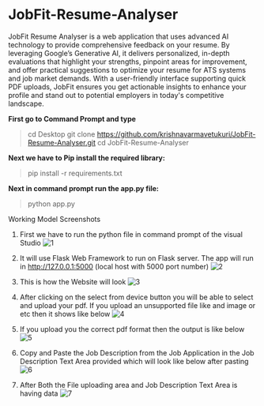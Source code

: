 # JobFit-Resume-Analyser

JobFit Resume Analyser is a web application that uses advanced AI technology to provide comprehensive feedback on your resume. By leveraging Google’s Generative AI, it delivers personalized, in-depth evaluations that highlight your strengths, pinpoint areas for improvement, and offer practical suggestions to optimize your resume for ATS systems and job market demands. With a user-friendly interface supporting quick PDF uploads, JobFit ensures you get actionable insights to enhance your profile and stand out to potential employers in today's competitive landscape.

**First go to Command Prompt and type**
> cd Desktop
> git clone https://github.com/krishnavarmavetukuri/JobFit-Resume-Analyser.git
> cd JobFit-Resume-Analyser

**Next we have to Pip install the required library:**
> pip install -r requirements.txt


**Next in command prompt run the app.py file:**
> python app.py


Working Model Screenshots

1) First we have to run the python file in  command prompt of the visual Studio 
![1](https://github.com/krishnavarmavetukuri/JobFit-Resume-Analyser/assets/114820481/2ab8239d-81f4-488a-8d48-bbc440f9851c)

2) It will use Flask Web Framework to run on Flask server. The app will run in http://127.0.0.1:5000 (local host with 5000 port number)
![2](https://github.com/krishnavarmavetukuri/JobFit-Resume-Analyser/assets/114820481/d14ab776-4491-4be3-a5c8-6ce782c184a7)

3) This is how the Website will look
![3](https://github.com/krishnavarmavetukuri/JobFit-Resume-Analyser/assets/114820481/13d187b8-ff26-47c7-8312-07122dbb45eb)

4) After clicking on the select from device button you will be able to select and upload your pdf. If you upload an unsupported file like and image or etc then it shows like below
![4](https://github.com/krishnavarmavetukuri/JobFit-Resume-Analyser/assets/114820481/9a3d277e-7554-44cd-8888-d65c9333ab99)

5) If you upload you the correct pdf format then the output is like below
![5](https://github.com/krishnavarmavetukuri/JobFit-Resume-Analyser/assets/114820481/98bf0fa6-1219-4ea2-ac10-8b86d676a047)

6) Copy and Paste the Job Description from the Job Application in the Job Description Text Area provided which will look like below after pasting
![6](https://github.com/krishnavarmavetukuri/JobFit-Resume-Analyser/assets/114820481/342d925f-7ffa-4924-bc4f-d1aba1c44201)

7) After Both the File uploading area and Job Description Text Area is having data
![7](https://github.com/krishnavarmavetukuri/JobFit-Resume-Analyser/assets/114820481/7a56a2da-7037-47a7-9c0d-f2ab82edfa56)




